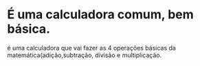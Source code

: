 <h1>É uma calculadora comum, bem básica.</h1>

<p> é uma calculadora que vai fazer as 4 operações básicas da matemática(adição,subtração, divisão e multiplicação.</p>
